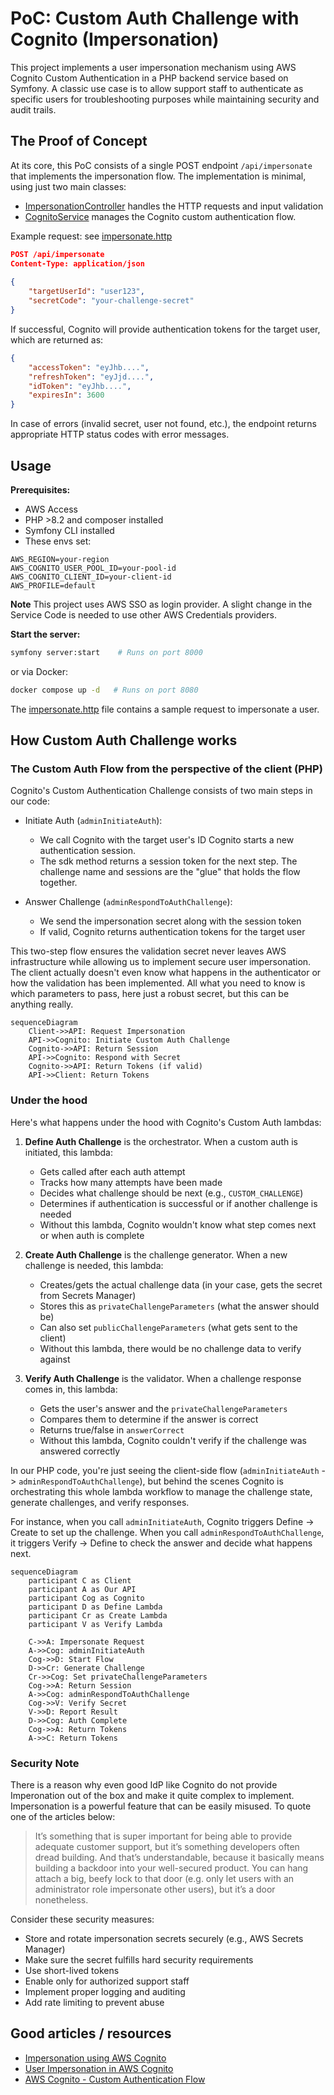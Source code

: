 # PoC: Custom Auth Challenge with Cognito (Impersonation)

This project implements a user impersonation mechanism using AWS Cognito Custom Authentication in a PHP backend service
based on Symfony.
A classic use case is to allow support staff to authenticate as specific users for troubleshooting purposes
while maintaining security and audit trails.

## The Proof of Concept

At its core, this PoC consists of a single POST endpoint `/api/impersonate` that implements the impersonation flow. 
The implementation is minimal, using just two main classes: 
- [ImpersonationController](./src/Controller/ImpersonationController.php) handles the HTTP requests and input validation
- [CognitoService](./src/Service/CognitoService.php) manages the Cognito custom authentication flow.

Example request: see [impersonate.http](./requests/impersonate.http)

```json
POST /api/impersonate
Content-Type: application/json
        
{
    "targetUserId": "user123",
    "secretCode": "your-challenge-secret"
}
```

If successful, Cognito will provide authentication tokens for the target user, which are returned as:
```json
{
    "accessToken": "eyJhb....",
    "refreshToken": "eyJjd....",
    "idToken": "eyJhb....",
    "expiresIn": 3600
}
```

In case of errors (invalid secret, user not found, etc.), the endpoint returns appropriate HTTP status codes with error messages.

## Usage

**Prerequisites:**

- AWS Access
- PHP >8.2 and composer installed
- Symfony CLI installed
- These envs set:

```text
AWS_REGION=your-region
AWS_COGNITO_USER_POOL_ID=your-pool-id
AWS_COGNITO_CLIENT_ID=your-client-id
AWS_PROFILE=default
```

**Note** This project uses AWS SSO as login provider. A slight change in the Service Code is needed to use other
AWS Credentials providers.

**Start the server:**

```bash
symfony server:start    # Runs on port 8000
```

or via Docker:

```bash
docker compose up -d   # Runs on port 8080
```

The [impersonate.http](./requests/impersonate.http) file contains a sample request to impersonate a user.

## How Custom Auth Challenge works

### The Custom Auth Flow from the perspective of the client (PHP)

Cognito's Custom Authentication Challenge consists of two main steps in our code:

- Initiate Auth (`adminInitiateAuth`): 
  - We call Cognito with the target user's ID Cognito starts a new authentication session. 
  - The sdk method returns a session token for the next step. The challenge name and sessions are the "glue" that holds the flow together.
  
- Answer Challenge (`adminRespondToAuthChallenge`): 
  - We send the impersonation secret along with the session token
  - If valid, Cognito returns authentication tokens for the target user

This two-step flow ensures the validation secret never leaves AWS infrastructure while allowing us to implement secure user impersonation.
The client actually doesn't even know what happens in the authenticator or how the validation has been implemented. 
All what you need to know is which parameters to pass, here just a robust secret, but this can be anything really.

```mermaid
sequenceDiagram
    Client->>API: Request Impersonation
    API->>Cognito: Initiate Custom Auth Challenge
    Cognito->>API: Return Session
    API->>Cognito: Respond with Secret
    Cognito->>API: Return Tokens (if valid)
    API->>Client: Return Tokens
```
### Under the hood

Here's what happens under the hood with Cognito's Custom Auth lambdas:

1. **Define Auth Challenge** is the orchestrator. When a custom auth is initiated, this lambda:
   - Gets called after each auth attempt
   - Tracks how many attempts have been made
   - Decides what challenge should be next (e.g., `CUSTOM_CHALLENGE`)
   - Determines if authentication is successful or if another challenge is needed
   - Without this lambda, Cognito wouldn't know what step comes next or when auth is complete

2. **Create Auth Challenge** is the challenge generator. When a new challenge is needed, this lambda:
   - Creates/gets the actual challenge data (in your case, gets the secret from Secrets Manager)
   - Stores this as `privateChallengeParameters` (what the answer should be)
   - Can also set `publicChallengeParameters` (what gets sent to the client)
   - Without this lambda, there would be no challenge data to verify against

3. **Verify Auth Challenge** is the validator. When a challenge response comes in, this lambda:
   - Gets the user's answer and the `privateChallengeParameters`
   - Compares them to determine if the answer is correct
   - Returns true/false in `answerCorrect`
   - Without this lambda, Cognito couldn't verify if the challenge was answered correctly

In our PHP code, you're just seeing the client-side flow (`adminInitiateAuth` -> `adminRespondToAuthChallenge`), 
but behind the scenes Cognito is orchestrating this whole lambda workflow to manage the challenge state, generate challenges, and verify responses.

For instance, when you call `adminInitiateAuth`, Cognito triggers Define -> Create to set up the challenge. 
When you call `adminRespondToAuthChallenge`, it triggers Verify -> Define to check the answer and decide what happens next.

```mermaid
sequenceDiagram
    participant C as Client
    participant A as Our API
    participant Cog as Cognito
    participant D as Define Lambda
    participant Cr as Create Lambda
    participant V as Verify Lambda

    C->>A: Impersonate Request
    A->>Cog: adminInitiateAuth
    Cog->>D: Start Flow
    D->>Cr: Generate Challenge
    Cr->>Cog: Set privateChallengeParameters
    Cog->>A: Return Session
    A->>Cog: adminRespondToAuthChallenge
    Cog->>V: Verify Secret
    V->>D: Report Result
    D->>Cog: Auth Complete
    Cog->>A: Return Tokens
    A->>C: Return Tokens
```

### Security Note

There is a reason why even good IdP like Cognito do not provide Imperonation out of the box and make it quite complex
to implement. Impersonation is a powerful feature that can be easily misused. To quote one of the articles below:


> It’s something that is super important for being able to provide adequate customer support, but it’s something
> developers often dread building.
> And that’s understandable, because it basically means building a backdoor into your well-secured product.
> You can hang attach a big, beefy lock to that door (e.g. only let users with an administrator role impersonate other
> users), but it’s a door nonetheless.

Consider these security measures:

- Store and rotate impersonation secrets securely (e.g., AWS Secrets Manager)
- Make sure the secret fulfills hard security requirements
- Use short-lived tokens
- Enable only for authorized support staff
- Implement proper logging and auditing
- Add rate limiting to prevent abuse

## Good articles / resources

- [Impersonation using AWS Cognito](https://serverlessfolks.com/impersonation-using-aws-congito)
- [User Impersonation in AWS Cognito](https://medium.com/codex/user-impersonation-in-aws-cognito-dba39219f467)
- [AWS Cognito - Custom Authentication Flow](https://docs.aws.amazon.com/cognito/latest/developerguide/user-pool-lambda-challenge.html) 
